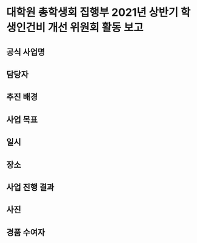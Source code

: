 대학원 총학생회 집행부 2021년 상반기 학생인건비 개선 위원회 활동 보고
===

## 공식 사업명

## 담당자

## 추진 배경

## 사업 목표

## 일시

## 장소

## 사업 진행 결과

## 사진

## 경품 수여자

